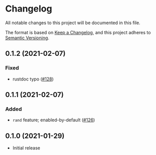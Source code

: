 # Changelog

All notable changes to this project will be documented in this file.

The format is based on [Keep a Changelog](https://keepachangelog.com/en/1.0.0/),
and this project adheres to [Semantic Versioning](https://semver.org/spec/v2.0.0.html).

## 0.1.2 (2021-02-07)
### Fixed
- rustdoc typo ([#128])

[#128]: https://github.com/RustCrypto/password-hashes/pull/128

## 0.1.1 (2021-02-07)
### Added
- `rand` feature; enabled-by-default ([#126])

[#126]: https://github.com/RustCrypto/password-hashes/pull/126

## 0.1.0 (2021-01-29)
- Initial release
